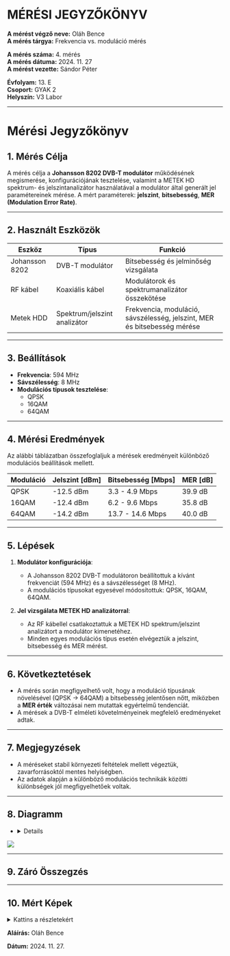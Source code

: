 # MÉRÉSI JEGYZŐKÖNYV

**A mérést végző neve:** Oláh Bence  
**A mérés tárgya:** Frekvencia vs. moduláció mérés


**A mérés száma:** 4. mérés  
**A mérés dátuma:** 2024. 11. 27  
**A mérést vezette:** Sándor Péter  

**Évfolyam:** 13. E  
**Csoport:** GYAK 2  
**Helyszín:** V3 Labor 

---

# Mérési Jegyzőkönyv

## 1. Mérés Célja
A mérés célja a **Johansson 8202 DVB-T modulátor** működésének megismerése, konfigurációjának tesztelése, valamint a METEK HD spektrum- és jelszintanalizátor használatával a modulátor által generált jel paramétereinek mérése. A mért paraméterek: **jelszint**, **bitsebesség**, **MER (Modulation Error Rate)**.

---

## 2. Használt Eszközök

| Eszköz                     | Típus                       | Funkció                                           |
|----------------------------|-----------------------------|---------------------------------------------------|
| Johansson 8202             | DVB-T modulátor            | Bitsebesség és jelminőség vizsgálata              |
| RF kábel                   | Koaxiális kábel            | Modulátorok és spektrumanalizátor összekötése     |
| Metek HDD                  | Spektrum/jelszint analizátor| Frekvencia, moduláció, sávszélesség, jelszint, MER és bitsebesség mérése |

---

## 3. Beállítások
- **Frekvencia**: 594 MHz  
- **Sávszélesség**: 8 MHz  
- **Modulációs típusok tesztelése**:  
  - QPSK  
  - 16QAM  
  - 64QAM  

---

## 4. Mérési Eredmények
Az alábbi táblázatban összefoglaljuk a mérések eredményeit különböző modulációs beállítások mellett.

| **Moduláció** | **Jelszint [dBm]** | **Bitsebesség [Mbps]** | **MER [dB]** |
|---------------|---------------------|------------------------|--------------|
| QPSK          | -12.5 dBm          | 3.3 - 4.9 Mbps        | 39.9 dB      |
| 16QAM         | -12.4 dBm          | 6.2 - 9.6 Mbps       | 35.8 dB      |
| 64QAM         | -14.2 dBm          | 13.7 - 14.6 Mbps      | 40.0 dB      |

---

## 5. Lépések
1. **Modulátor konfigurációja**:
   - A Johansson 8202 DVB-T modulátoron beállítottuk a kívánt frekvenciát (594 MHz) és a sávszélességet (8 MHz).  
   - A modulációs típusokat egyesével módosítottuk: QPSK, 16QAM, 64QAM.

2. **Jel vizsgálata METEK HD analizátorral**:
   - Az RF kábellel csatlakoztattuk a METEK HD spektrum/jelszint analizátort a modulátor kimenetéhez.  
   - Minden egyes modulációs típus esetén elvégeztük a jelszint, bitsebesség és MER mérést.  

---

## 6. Következtetések
- A mérés során megfigyelhető volt, hogy a moduláció típusának növelésével (QPSK → 64QAM) a bitsebesség jelentősen nőtt, miközben a **MER érték** változásai nem mutattak egyértelmű tendenciát.  
- A mérések a DVB-T elméleti követelményeinek megfelelő eredményeket adtak.

---

## 7. Megjegyzések
- A méréseket stabil környezeti feltételek mellett végeztük, zavarforrásoktól mentes helyiségben.  
- Az adatok alapján a különböző modulációs technikák közötti különbségek jól megfigyelhetőek voltak.

---


## 8. Diagramm
- <details>mérési diagram </details>
<img src="https://github.com/user-attachments/assets/273fd5e1-7825-488c-9aeb-4f2d756d3d7e"/>


---

## 9. Záró Összegzés


---

## 10. Mért Képek

<details>
<summary>Kattins a részletekért</summary>

<br>

<img src="https://github.com/user-attachments/assets/51f72b17-a5ec-49cc-a80b-c8b0cdf96a61"/>

<br>

<img src="https://github.com/user-attachments/assets/52f96f4b-f96c-40f8-9935-25e565455934"/>

<br>

<img src="https://github.com/user-attachments/assets/05516812-0421-4d1c-814e-06d08416e90c"/>

<br>

<img src="https://github.com/user-attachments/assets/00ec0d27-c911-4389-9bc9-bf826b170bbd"/>

<br>

<img src="https://github.com/user-attachments/assets/ed92dc9a-a7da-4c8d-9a95-79f5ad706cf6"/>

<br>

<img src="https://github.com/user-attachments/assets/27e537f4-0962-4efc-8c76-b9389efa1510"/>

<br>

<img src="https://github.com/user-attachments/assets/dd5c841d-5108-46ee-b11c-eb30b44fe819"/>

<br>



<br>

</details>

**Aláírás:** Oláh Bence

**Dátum:** 2024. 11. 27.
